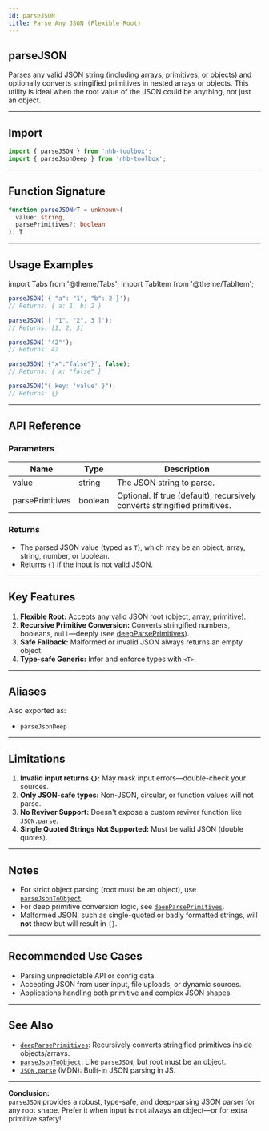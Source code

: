 ```yaml
---
id: parseJSON
title: Parse Any JSON (Flexible Root)
---
```


## parseJSON

Parses any valid JSON string (including arrays, primitives, or objects) and optionally converts stringified primitives in nested arrays or objects. This utility is ideal when the root value of the JSON could be anything, not just an object.

---

## Import

```typescript
import { parseJSON } from 'nhb-toolbox';
import { parseJsonDeep } from 'nhb-toolbox';
```

---

## Function Signature

```typescript
function parseJSON<T = unknown>(
  value: string,
  parsePrimitives?: boolean
): T
```

---

## Usage Examples

import Tabs from '@theme/Tabs';
import TabItem from '@theme/TabItem';

<Tabs>
<TabItem value="Object" label="Root Object">

```typescript
parseJSON('{ "a": "1", "b": 2 }');
// Returns: { a: 1, b: 2 }
```

</TabItem>
<TabItem value="Array" label="Root Array">

```typescript
parseJSON('[ "1", "2", 3 ]');
// Returns: [1, 2, 3]
```

</TabItem>
<TabItem value="Primitive Root" label="Primitive Root">

```typescript
parseJSON('"42"');
// Returns: 42
```

</TabItem>
<TabItem value="No Primitive Parse" label="No Primitive Conversion">

```typescript
parseJSON('{"x":"false"}', false);
// Returns: { x: "false" }
```

</TabItem>
<TabItem value="Malformed JSON" label="Malformed Input">

```typescript
parseJSON("{ key: 'value' }");
// Returns: {}
```

</TabItem>
</Tabs>

---

## API Reference

### Parameters

| Name             | Type      | Description                                                                |
| ---------------- | --------- | -------------------------------------------------------------------------- |
| value            | string    | The JSON string to parse.                                                  |
| parsePrimitives  | boolean   | Optional. If true (default), recursively converts stringified primitives.  |

### Returns

- The parsed JSON value (typed as `T`), which may be an object, array, string, number, or boolean.
- Returns `{}` if the input is not valid JSON.

---

## Key Features

1. **Flexible Root:** Accepts any valid JSON root (object, array, primitive).
2. **Recursive Primitive Conversion:** Converts stringified numbers, booleans, `null`—deeply (see [deepParsePrimitives](deepParsePrimitives.md)).
3. **Safe Fallback:** Malformed or invalid JSON always returns an empty object.
4. **Type-safe Generic:** Infer and enforce types with `<T>`.

---

## Aliases

Also exported as:

- `parseJsonDeep`

---

## Limitations

1. **Invalid input returns `{}`:** May mask input errors—double-check your sources.
2. **Only JSON-safe types:** Non-JSON, circular, or function values will not parse.
3. **No Reviver Support:** Doesn't expose a custom reviver function like `JSON.parse`.
4. **Single Quoted Strings Not Supported:** Must be valid JSON (double quotes).

---

## Notes

- For strict object parsing (root must be an object), use [`parseJsonToObject`](../object/parseJsonToObject.md).
- For deep primitive conversion logic, see [`deepParsePrimitives`](deepParsePrimitives.md).
- Malformed JSON, such as single-quoted or badly formatted strings, will **not** throw but will result in `{}`.

---

## Recommended Use Cases

- Parsing unpredictable API or config data.
- Accepting JSON from user input, file uploads, or dynamic sources.
- Applications handling both primitive and complex JSON shapes.

---

## See Also

- [`deepParsePrimitives`](deepParsePrimitives.md): Recursively converts stringified primitives inside objects/arrays.
- [`parseJsonToObject`](../object/parseJsonToObject.md): Like `parseJSON`, but root must be an object.
- [`JSON.parse`](https://developer.mozilla.org/en-US/docs/Web/JavaScript/Reference/Global_Objects/JSON/parse) (MDN): Built-in JSON parsing in JS.

---

**Conclusion:**  
`parseJSON` provides a robust, type-safe, and deep-parsing JSON parser for any root shape. Prefer it when input is not always an object—or for extra primitive safety!
